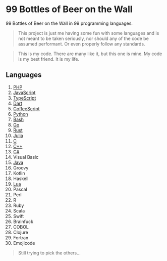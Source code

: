 # 99 Bottles of Beer on the Wall

99 Bottles of Beer on the Wall in 99 programming languages.

> This project is just me having some fun with some languages and is not meant to be taken seriously, nor should any of the code be assumed performant. Or even properly follow any standards.

 > This is my code. There are many like it, but this one is mine. My code is my best friend. It is my life.

## Languages

1. [PHP](https://tio.run/##tVZbb5swFH7nVxxFlYBIpEnbl4Y2nbaH/YDlcVJFwCluPRvZJlG35rdntrmYSyBTp1hCyPg7l@@czzZZmh2PD09ZmjlOTCIh4CuTkiABfxxQ43o6NW@YwjpFEOecIyphY0Ce8IFRkGphHxEyK5GVwZddxAFTWc6vzTvjTKJYogSuCifwCPPQORVMMhmRMpT4/0BiOFLBPGZUSJ7HkvFehCzi0S8do/bWDpZvCI5hm9NYYpXp83PtzKsMfIMsyqrHlUyxCFY2uQoYGsihl@m3FMVvgLe6DhxBpB/6XhdIYInpy2idOJI5p8qCkYFa1QzSSJRK8PyltbDpl768Do0VzP0hAt@RNLllJOcRwb9VPFUjk7Qh1ZHXKJVeQ7okC8/naNapeA1XinDDukfZLVAuzKBqrqK9gI8Pq2klNXgCV7iwBNcdrMgPTV5zFIy@DLVrx3AyqjahvOgu1UCbslJL1aFmR/0GRI8t45bLY0eaIViW83oSBF0nPVFbTYengb2vegSrHeICLTx/bPlmfPl2fPnuxHI7x0M9OwAiAnW4ojhlMFnXG7FULnkHyk4eWRPr/nBme2wxFxJMntXGGJMH27wqUZ8TelXTZRNvORk@7ebNwAWt8fKr3SktmK8QE53mBiHeZPyTTsrDtrF1jOm540EgdXgmFynAzYUL8HnSCsMvw/l2nPNkHb0hdXolbE/VfZJApu9CLJWsWU6TzzPaspzL9CKU7sYptRsEASz8f2xmhR1Q9PliqHI0fjco2lf/U979vboFqrVgVZzZoXM8/gU)
2. [JavaScript](https://tio.run/##rZU/b9swEMV3f4o3BJBkwIqdZEkMp0U6dGuHGJ06mJLOlhKGNEgqRuros7vUf9mWiwbOIEG6R/J@d3yintgr06FK1mYUsID4SMiIdruQM63xII3hpLEdAJfDob1jiHlMKOVQCm1UGhqp/EIrB3xdM8VesP2RvgSkMgTlKoV4ae@daW6leUUKwMSJ9ssYZhhPD4PaRqunXMsGXbBvMYXPSJZ2AikCyy/xVo@HTkwiVpAi17FhnO9BKzKpEtg@SMmJiazBjZmu@uDWmNVYd4/sHmPvGOo7mSLfmqeK8eQPRbDFFyAFKMJUKRKmwjyJ19vTA/THYuGWvMlZtfkAf1FGL7aVbCuY4P29JpnZDcAXONrBHRzHyxbH1T3mheS8WopVbzt/ySRqibQd33TR7lTZwW6HaxFYSgWXU9OZ2Z4Rpmigx/XzaNTOPvRS@TDdU5sXwH8lpWniekexq57YdU/sphOr0xSFIwNxTQ1Zbn9rMZ/LlevMG6tWPuBvELLxbNcNjlcum5302DJR2qCgqd11cl9@Bk8UmnZn6vorzC7k4mLb6WWG6rV1V0f1sjxzQKS67AuL3nVePuH0p6LJZo/OqePqE@v4GLtV1Vno173ozpw9k/06I7kR9lCLsM7P38RY58hURM6HGJcyVSY@B/LmP/qLESb/7nE@ot8vv8Xprtuaih9IeywI2tR/Kvf21k4sFb88bKaD3e4v)
3. [TypeScript](https://tio.run/##rVVNc9owEL3zK/aQGdvM4ECSS2BoO@mht/YQpqceELYAN4rkkWQYSvzb6VqW/AF2phl6wIO1q933np7W@pBSFckk1adTxIhS8CS0ZlTBcQBwOxziE4aw2FKIMikp17AyCb4KQHDQGNgTxkKTVyZ/2REJx@/Z64rK3Czd4jOVQtNI09gWmAI3GTCH8Wxw3kwLTZjNVNc1Uu93KllHgists0gL2eqQEkleqx6uYtWrsc0/6xYYBQGBJyp0ROauwgxjeQvL1y2NXiBZF0wlBVL8@KGSQCU64ZteJSTVmeRwfBKCUcJrNbZE2RP1gylWM2ELzW7yWxA/wTi4RPeNatM4ZZkkLPmD6iJxg8ggPnNHL85OPc84PJvCjQN1Pf22c5CPxdCisyyzbo42HRlN4O3NIZujC@AzeMqDKXhekC8v2T4XRQv8SvBNp84/RRLXCBXmF/LucNWCwYMsdW0egPMEwFpI8Bmt9Jq3fDKDCvrY/R@N6t0tV1WmmrWi1QtAuKNS0YkfXKzddazdd6w9NNZcG0MfcqBM0QpZcSHQYiETG99bVE627mAH4KLzVntBWTbvdd46kUqDQeM813s6P1a/cQLU5@P4W5hNkMubY0PLHOxr7blGNMiLziuKo6SBfRmYoVL5r9jQf4EUxe7xNTzu/iOPj2HHqLwK@n0ndG9BXije0VjsOc68GNJiIicanSMyHnsfwrgWmdTba0A@/IO@MILJ@xoXGd1@@cX7VUdO5pNSjwVO9@6T7D8@4sYyEpYjZzY4nf4C)
4. [Dart](https://tio.run/##tVVNc9owFLznV@zNhgwEklxSph@THjq9tIcwPeUibAFujMRIMkxK@O30WbLlj9gHyvRgj/X09LS7byXHTJnTKUqZ1niUxqRc43AF3AyH9MYQ8zVHlCnFhcHCJoR6AClgaGLP0nRs81zylx1TOHwX5mjHN/RO/Dp8xGR21a5tpGFpkaH/qa7uLuw4RVJoo7LISNUouGWKbVzJsowvXegQFvGBFQQELNHjasvia0Zzx8bmX9c8ekGyzJkoDpY/4tWD1YlJxKqXqeImUwKHRylTzkRFeEEBrJku0ZWwigVhA94nTAbvkX3jxm66TTPF0uQPj0HiWDQWbavRvRgL8X5kmwVXpX4t/E@2cAXfjautw6qBLSaBiwa4RtECojPF25v3EfUbnxHoAB8QBB1En/KtcuhailWnvL9kElfgdjSixoiVV5Xa5xStK15OAkupEOam9Nauyz@Dxz0pv0ejanXDS95Ks8asHwDjHVeaT8PBu9htR@yuI3Zfi5XbWPY4gqeae2RbapIJg7l3buGI9BVCdp5SJ78r1@22ZaK0gcVR@qy3LT8Xv3lUO@Ul8wKgg1cTb2ykMxalXCNAbho7Xfmslu1yCMOCc1VnkZOoWzBf0398NKdbJb6E0e1/YXQeC5pVF5G4a5EI5uyF00GN5V7QjRdjm1/AiSEfyUzE56FbykyZ9SXw7lvw6rJhhOngPKXtkj7/PIt@dsTPXi8blogCUuPiEHzv/zgPD/Y0FU5wF9KMKpxOfwE)
5. [CoffeeScript](https://tio.run/##rZQ9b9swEIb3/IoX1mB7sGA5WZIihpEO3bok6NJ2kKWTRYQhDZKq4Sr67S6pb9lK28ECLMB3p7uH790xkklCpCPF9mZ1OkU81BpP0hhO@gbwPM@@X1JC5Ymk0EZlkZHKt47NPlThG/Kv2duWVIHt2Ye98AfMNrV7jsX6po35nFL0CpbApKQIofuJY5MKmhkmdpDC@XEIOS8LKzKZEsifpOQUiqJNl4a6xrcVy0qwTx3eImCN5fxTB/GFTJl/zzMVcvabYljwsnAJhihTioSpsS5wRnXocz6X2TrMtpClrKLPWSeV2cutNHXVNQK8vzf/Hh@xdBQCUz0FcU2YTotJd6hnx@8wtRS7gWrfJIs7Fm3j@mLZgptOxtm8NAKJVE1pJvC9lXKBpe8HP7E9YhHUsbbWL1KaguZwZ/bVB/bb2bnlbhDpTlkHuNmyvfe53GHy0s5O3Sh@hJDtEPXbNbnsesKUNijLNf1uJftnZ4daVqe@bOqA1ssrbwEv37ST0HxSOIYtkepjj1BrsknjK2KvroM9gmpSpj4i/QvQbX8qh/0OX8kuQywPwt4WMfbucmLGToDMRDzWYpkpk15RrLv/FMuuRzAqmHOM9/qHsAdolhyCDs2FjPv72u67nbW7cjr9AQ)
6. [Python](https://tio.run/##rZTNjtsgEMfveYqRLzZqNko2e9lddVW1hz5Ac6wUsfY4RkvBApxV@vIpYLBNHLWrqIdEFvP14z8ztCfTSLE9n0tOtYav0hiO@mkBkGWZ/d81CGWnFAoDr95YaAJSgLGGd8r5yjp9OVL1BEyYIax3hc@wXiSpjDSUB6v@aBo9z9PTllJoo7rSSOXjW6roL58hRg5BFdaw3zPBzH5faOT1MroQd1kAd7Ya68X4IcG3Bss3YLUjVgjU/cRpINTMMHGY3Uih6ZSwXpInKA3VQWoPExiCd5GwvMCaPI8c39H4Ei3vFOXsN1ZgNfC1PdtFt2ZEQaNg7cWOmH2iBHQok4h2wZv1pxl8giLXuVMp5H@BDUg1jIPtIyDXCHlOppf64fgdppbiMBXuKFmV8GjrOZXMlurlmihKgg2gHmszAYqKAybiLmG9hLvN4J@MwTAFz6n1iErjpiD9x3382MaPh4L4AHfRmLi1wpoi3w2zE7rETyDk1X3IybznNVPagC8Su30pmCNMBAu0E8l6FtvrqRTE9i4D10F/mLY98bGFXxHVFDYj03HwCDN2jXZbq1vg7/8//EeATcPUTbzbOW@@o29oV6GS78I@GxW07vlixo6C7ESVz3CuLHwtO2WaW4Ae/ikg3MFmFPEvKo6OV8bgp8iuXWR8VOOCPj6SeLryC00W5/Mf)
7. [Bash](https://tio.run/##rZTfToMwFMbveYojWzK4QMV5Y8yM0QsfQO/cLgocRiO22BaX@efZZ1tYxzZmNFkTEjinp/19X09JiCxWq8HJWULZWaI/PG8A9wWmL0BzUAUKBGIetoSEK1WiBEkVZXPgzORhQcryVBfdVkSQV6BMtRNNTKCqBdMBXnp5zVJFdVVB5F271KcHeuidnsEfxj5EcwXnMLNRvTizL2a0C53bAJYSdzOxDeTU@zYKHlBZuKqsBSnpB2YglbDUVhWktRDoUP@jpVlno8Zt0Ssmhhl8fbkIvvXLw7TgMGoNHu2L7OZHW0ofjSjDLjmb97LLDvw7p9kGXZpaR905FgO7D5lzAUHQOjaxk67XBt5MIF5/RFEYuqKMu1cz3lFIjHVtM9XfT178lhzvhy575mec4QET/SfX020PlEtg3DV3txP83p7KqZCq2XvdTQe9P2h960NjfgM2jGEYbLrJ2BuaDRJE0cXyt3EkppxlR@G5@DPPDoMqqDgOwngL4Ym8oL5CGV8w/QfKoCJSAlX69HjNsh2InNdCFUehuGwpKn3VVa6lB8EwjuIw3HLERXuPacqmzBLaW3Z15a1WPw)
8. [Go](https://tio.run/##tZSxbtswEIZ3PcWBk@TAjp1kSQMHQTsU3QrUYxdGoizCFCmQJwdpk2d3jxIpy7U8NEBhCKbI4933/0dqaw6Hhuc7vhVQc6mTRNaNsQhpAsDKGpn/d2hzo/csyZLkejZLYAabSgAa5AqeDaISDowGpMkXrtSCInzQ055bkBppfJ34cYxdw/39kOpLJfIdyNJvtwK4f/TrEOskSr2dTG8FtlZTpFFdibLVOVTcfe63plm3BL9JQwhNY9ZHWGbJ@8DwVWCXvlGt5Ur@EgWQ6K5uxwV5a63QGKgmaRpuee3lhqAxYp/sCDnUCUB@WxZLel6yI6w8wgre3uLbeg3LLmCQxIIk3ykS9Pc8G6n84bN7bmf0dnGkcTRPZoW66djBLBQrTewefFrH3jwcGZdxPJ@HHQB7YZ1YBYXZePJmavI2PXm9O4l59@pAKCciUI2L72QXKp2yzXByQp/UK2gzeTRZ1vl03vpSWod96dj0aNOl9gb7TnT2nfSMY8Jwgxbf0PCoC66A0e/q7DD0K8TwLIQdw7OpI@sEZS4@Dn7zn8AnYbGS9gLrmOk2PSdhG74TdBcK86LpA1FAw50DidR20@pislxpWovVx725@1dvYA6ry/4cVyea@1P3Errq/lscPOgvJ60cDn8A)
9. [Rust](https://tio.run/##vVXBbqMwEL3zFbMcKlBbp0l66UZEVfewH7B7XCkiwRSrjo1s0yqb8u1Z29hAoU1SqVpQlJCZeX7vzdiISqrDQSpRbRQ8cKUolrAPANbN7@9A5rOgDgKyLembBIDJZOK/4UeBN09AclAFFhhS82E7jwKSKMIegTMTh5eUUjSCuBdYVYLpGk7fBHMGRSpXDiu6kJjmMVwvbabjYi5Xb8LIL7yEm4VN0BKGC/7EytIpaSVSSv7iDLQRlqfVAZtKCMyUU3GCfZmKdGvccukjXRcafKirXbpRdeVqretWoinqSaSa8rZSnmcCYVMQLoI2RzfBEV7CFF5f/VOSwE0PylxDGBku2njdITZpH9n4y0AYYyRnj2ioUOqob9m@z9G2qd/XeEAu58JTJwyiKUJJv7UxEvg5ipFUuFytd9F0WG@Zm4JnLCSeRk1dvDiSNDsnaR4dDd@@j1F3xgKmEg/IltphRdm3KNzX4RWEv9tt5IaQ7oDxdj/1RzGM@007Mes5EVKBJeqnfNy2o/PsG@tcfW9uO2kDWU0WUnzVjJTu@SWE@r4Ei4O6/eBMtHFNdI2x6Kv2oo9IlXjDWfZ1Wmf/U@sZ@lRBxEl5nvx8vAdHI5c@YX1gZPyF6bM7gzKVEojSQ8grlp1BKOeVUMXXGX77OcOdjXAN0/gTttv8j8bsD@t0a@Wa2TYlrD2qzHHst2Ti34777t15dwd1U@7@QvY41JB1cDj8Aw)
10. [Julia](https://tio.run/##zVXNT9swFL/3r3jyOCRSGzWMC0EMAYdp53HcAS9xGg9jV/YzjIn/vXOcOGm69IOpQliqHOXZ773fR15/WcFp@nu1MqhtjnCjEAUzE3CLEOL3JEn8flcxaI/lSjZPSicTH/wE13phH5nE5vIM7n82ubIMvkm8z/x9VEgFqBLaICgJ6N4/UyGSQbVQvbQyR@6Ota1Fg7SxP1Mvw@UixJq3TBaTUSC3FcsfgJd1Zc2A1j/50rVkOLpcw87eCWNFzQbMHqBmaLWEEIAvMI8vdgP9ytBXXgqrqeB/WFEL6MF58JBbrR2cttO3QB4gDmnoo7Ju@y/oXY/ReoF/4Df9R6Q5RKaBD0dHCq@vAcnlJczhCoghkLla8R5HfK85qRs1Si7eTe11y27Cde7cZQafR@kAl8tQPpulWTo4Vq8npg1L2zTxePh0d/hztCVwNnqvprp7FoYNgkunIQoZkbvuA2wtJF5AqlEqSZ8/5N7r@5Jrg02XwfGHCHx0bw/o31S6I@OkFdOZevNjiKdAfGnG9HpdcugEMMyN7OKjUHF6JCoOho8V16Po9/fa@753LX1gbtoU6lm6P44CltQY4I4X7XgpDm6qVFZj9VE0ORvVpFckzNkZpPGYLj6wxaY/5Dopnpgw2c7P48lq9Rc)
11. [C](https://tio.run/##xVRRb9owEH7PrzhlqpSi0hLGS8tg0/awH7C9bXswyYVYdW1kO6u6ld/ObGMbIxKkSUi1QLLvfHffd/c51XhdVbvdO8or1tUIH5SuV0Kw23aZHRmpsKaMcg2/USosC7tdCa0ZXs8P9umA/X2RnmbHt7K70SiDEXxpsXoE2oBuUSIQ@@cv/p4CRTXlaxDc@uGZMHZromzgJ4m6kxwsdHO@y@wGWqI@70OTcuoa/mZglg8pQvYlTAyUbQTzFbWrs2GdJIz@wRqUlg6AAwhVJyXGvL2wNkSSJzgUT7Hukzm0VUvk6FAobU4vWIO1hNfXUHmxMNDhI@SeSg4PYZ@njL5Z8BajEnw9iFE5SPas7P2@1pkJFUlzgze47WqETENhEXLMg2W5gHIO4/Ex0bC8yKJETnzTMz4nthPr7DRi63ZbQKYwAbAxk9FNkX@PMvSzZi/ARdRjOvHcZ932KKihUnnhB@2cnUCqEmON8zh9eB6z1Q@suqZB@aOc/NojUZ7F3n4D@VWd38BRCwLPKwXuZ/3@9kGMPsIkMNhXiDLl/ZPnvY9GYSV4fSnO0zfnPMRTt1SeoznEyCjU84haI49oXnUtnrn56NWwIUoB1UZ9ouP1UP1GdFK3l@rz7BJ9hjGU/99rFzWkscjewnsilMfu2U9UcX/v63leE3t3t/sH)
12. [C++](https://tio.run/##rZVNc9owEIbv/hU77sUwA4Ekl8TkY3rpD2iOvQh5jTUVkkeSybSNfztd2/IHxEAOiIORXll6n9V6xfN8tuF8v/8mFJdFgiuhrTPIts9BUFihNqDYFm3OOIJ1SRwEXDJr4bt2TqIN/gVALS/WUvDHoO4I5WDdyPAEi7gZvZlO6ydM4S1DcNox2U3TChwNvjMp535WO/l1x0y1pO/f1M@11hIyZr2LaAKNj6oZdIVRELVrP8NiEtdq@cnJD3T1xrksDJPiLyYEaSpqndYCL4zBjuesz5wZth3Ad4I31Cx8gMEzYuNaWTftLUT9EqexiGoJHx@tryeKM7xA6JlDeGz/hyfZf1aYFY3VajM/8LXTggJB@kFgRQrRMOZDrWqpNjAwT2fv7cTQmV7EMJt9hmvaDo3FpSf0vo/U27PqXTQ@fj/@Vtn1SkBp8cgQ14WD1QpCyleDwEyXDvIPKD2avL9U2O9RXsi6VBjrGodtvg3P4lJmDc7KR248c1oOfwgVEf3o0adc@1KtkZU1ohlydVinYSxSIifXo7m9Ls0XCFwmzBmAY4N30Zit8I39Rvo2E/2ugFFA8qpaCkfpowuVfMFGqgvjsusF8v5CINuKMoPl5Ew4B/poggzISir51Z5bJlQ08VeELxtdTfB1vO7M@@vi4eFQaaqQv0N8DaQrpQz2@/8)
13. [C#](https://tio.run/##vVZNj9owEL3zK0Y5Jaxg2Y/LFtFWu4eqUitVArWHtgeTDMTaYCPbAVE2v53ajp1AIEt3pa4lCOSN7XlvnjOJZS/mAne7XFI2h/FGKlwMO504I1LCPVcqQ9nZdkCPy27XXqELkxQhzoVApmBqg0IZAWegNLAmWdZ3kX7CxxURsP3MVOHuXNrrMp9mNAZaLSNhC3NUQ5Dmq@g0N35IMX4EOjMbCQRiPmxTTZZUGRrPJSJQ5YLB9p7zDAlr5CPoiijU6/EMUiKdAGFk0VIGM9wiod/3PQyioUWPU/6EymazzHJBMvoHE5BK2DQtjYaQzya/JIIsSh1d@BGvsV37NC23b5VJWAvfxjAo4QAuPFtN9gqenny6oxEM4AMEMoB3EATRgQ5ehi6MzcaGl@RsXvLyUJX6d06TMvFDe6z0fTD@PKqDNkK4X6aoQuoYM2ZcwB5ZGHnHDKEiNfC/e72oMd2MFQqJV06DqH8avz6D34RtyK2fOTzAi@pfAZhJbOH3wJnUdu7/EFThF8owDCbVAXH@yjbAeHVS9l0W7G1anHHxjAqpypS9f@uKvsyprmqnrepAL3u7UY@pu4peQADGtrXb3QIW0blPEcW@DkaGpv9VSuW5gy0x5ix5a02u/5smr9VBx4h/keHlXG/C8wyDCXlE/WRK@JrpnpDA0nQwqvQR4DlLXktqxnOh0rcu7u1ritvT7NsKbMBW4/9i59Qp/BvBN8HnmufpN4IFoQwWqFKetMlTdqefvwtdlrlsKmQawIE4UhHlG8BXvXoo3Xw7vamMl9A/40bAcA1Vc6gfci6gXwfe3R2jZcepJdjt/gI)
14. Visual Basic
15. [Java](https://tio.run/##vVZNb@IwEL3zK0Y5OVSk9OPSRbRV97Daw55Ae9ndg0kMSQl2ZDsgts1vZ23HDiEQKEjbSChgj9/MezPj4RUvce81mm82WT5JkxDCFAsBP3BC4a0D6rnuds0bujCOCYQ554RKmDApU4KED4yCVBsrnKaBtXQHnpeYw9t3Kgu7cm3eSXVewBD6g07T0deYhHNIphqYE8D6Q9fVGZHIhM6OOuZE5lxReGEsJZju@s84kySUJFKIZhtiLF5KcOQbk5K7fiwSknEiAhfBI/T9gTEp9oL/RqSJK0tzjtPkr3IjJDcBG0INCY/SyDDHi1JBa77HcGSw2wiWu9tY0Fb7NqJeue3BFSAb4iPcwPu7C3iocgZP4AkPvoDn@TtKOCG6MNKONTPB6Kxk5rYO8BKdBq@fLIlKVo5UWaBLta4qgM5qVESTy06yhs7KFpopwanNaD3zfg1BP1PGoeZFAdVxB1Cp03ffe70mhotmbxEgWBIuyA2qp@OQxe1JizvUvnffenqws1JUvwogqSANHqO1kGQRsFwGmSopmVLkjavutCWdroGyqk3rhe35W2/FicaZJlxIMMG7ltmW0FnNoa@xlsYwN5xNQHtPHGBtk34FHugWMRWxbS8LY7ZV7BNCeF0HLUOz4TTCqbtEkJDR6PM0uf3Pmlyqg7LhH5HhHK536AMMvTGeE3ULRmxF1SyKINNjMpGq@llOo0v5TFnOZfx5eb2/KK89RfxobrVFa83/pueqo/9nLHTMCyJjFrWJUc62X38KlYSZaOqh58euHuX8EBJLN0a0E@RgDEpTFEpWRj7kB2bmPDxU067obDb/AA)
16. Groovy
17. Kotlin
18. Haskell
19. [Lua](https://tio.run/##rZTBbtswDIbvfgrCJxtIgqTrpR1aDO1h2Hk9Dihkm66FqlIg0c26IM@eUZblOLWHHjoEgW2RIj/@pKRacTwul0t4aBDIkFBQGCKFDowG4sWdUGqVsMe3V2FBakrueocb2BfD6/qQJDFOqYRzUBrtyLYlGRv2b4UVL7D/oekQkyR1q0uSnKoPeq1xl5lFtOcJgOHoBoyF/YG/HNILkiBRKPSODlWdd@uqXj0@Sl3hb97gP3n1xDdUZWEd3SfWr2yxSK3VYBLUVSjpvsHyGWTt5bAIwv/12xDRSZL6aSpXH6gwRk3LbITrX7P8lDQ7w7qFdX6i@I7UJdiq1gol/2AFLG@XuSODsrUWNfVcU54gvxw8xpAh0hRzSJaFPZ6VhehT3MLG69l/3fAQ@JSafYaK0r6YlBdROZyxdSaucqj0py/Kszujn1ZTKMf2rCfxgp2JeSKoR2hn/V7AZgHLTedUme4RBuL6Fa3DzajWc8vFPy1fsuna5Zm3r24kwZb1pix9GCaq7556A21mj2Cav9cpTkQtrSPocsZZCMrNdn0i56TowEYmDEU0wGoFKf/40dU4GY3gwAAFoh2jpzNT7JCvh@qT0Bf/GXoOlBppZznnkcIgxO6KZ@QjUpmd5hujgq2/FiVxv02rq7lstWktNZ@U5fIjWWAJmw@lGTnN9PSXjvinS3R8hWupFnB1lUdzPLTH418)
20. Pascal
21. Perl
22. R
23. Ruby
24. Scala
25. Swift
26. Brainfuck
27. COBOL
28. Clojure
29. Fortran
30. Emojicode

> Still trying to pick the others...
